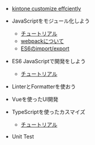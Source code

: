 - [kintone customize effciently](home.md)

- JavaScriptをモジュール化しよう
  - [チュートリアル](doc/module/tutorial.md)
  - [webpackについて](doc/module/webpack.md)
  - [ES6のimport/export](doc/module/es6-import.md)

- ES6 JavaScriptで開発をしよう
  - [チュートリアル](doc/es6/tutorial.md)


- LinterとFormatterを使おう

- Vueを使ったUI開発

- TypeScriptを使ったカスマイズ
  - [チュートリアル](doc/typescript/tutorial.md)

- Unit Test
